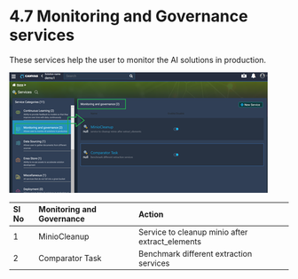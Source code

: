 # 4.7 Monitoring and Governance services

These services help the user to monitor the AI solutions in production.

![](../../../.gitbook/assets/image%20%2866%29.png)



| **Sl No** | **Monitoring and Governance** | **Action** |
| :--- | :--- | :--- |
| 1 | MinioCleanup | Service to cleanup minio after extract\_elements |
| 2 | Comparator Task | Benchmark different extraction services |

